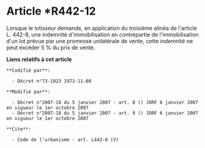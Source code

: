 # Article *R442-12

Lorsque le lotisseur demande, en application du troisième alinéa de l'article L. 442-8, une indemnité d'immobilisation en
contrepartie de l'immobilisation d'un lot prévue par une promesse unilatérale de vente, cette indemnité ne peut excéder 5 %
du prix de vente.

**Liens relatifs à cet article**

	**Codifié par**:

	  - Décret n°73-1023 1973-11-08

	**Modifié par**:

	  - Décret n°2007-18 du 5 janvier 2007 - art. 8 () JORF 6 janvier 2007 en vigueur le 1er octobre 2007
	  - Décret n°2007-18 du 5 janvier 2007 - art. 9 () JORF 6 janvier 2007 en vigueur le 1er octobre 2007

	**Cite**:

	  - Code de l'urbanisme - art. L442-8 (V)
